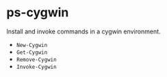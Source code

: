# ps-cygwin

Install and invoke commands in a cygwin environment.

- `New-Cygwin`
- `Get-Cygwin`
- `Remove-Cygwin`
- `Invoke-Cygwin`
